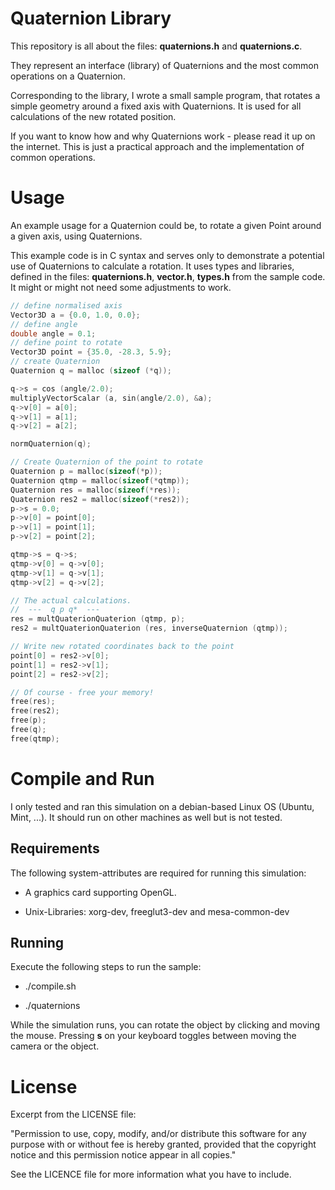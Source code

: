 # Quaternion Library

This repository is all about the files: **quaternions.h** and **quaternions.c**.

They represent an interface (library) of Quaternions and the most common operations on a Quaternion.

Corresponding to the library, I wrote a small sample program, that rotates a simple geometry around a fixed axis
with Quaternions. It is used for all calculations of the new rotated position.

If you want to know how and why Quaternions work - please read it up on the internet. This is just a practical approach
and the implementation of common operations.

# Usage

An example usage for a Quaternion could be, to rotate a given Point around a given axis, using Quaternions.

This example code is in C syntax and serves only to demonstrate a potential use of Quaternions to
calculate a rotation. It uses types and libraries, defined in the files: **quaternions.h**, **vector.h**, **types.h** from the sample code.
It might or might not need some adjustments to work.

```c
// define normalised axis
Vector3D a = {0.0, 1.0, 0.0};
// define angle
double angle = 0.1;
// define point to rotate
Vector3D point = {35.0, -28.3, 5.9};
// create Quaternion
Quaternion q = malloc (sizeof (*q));

q->s = cos (angle/2.0);
multiplyVectorScalar (a, sin(angle/2.0), &a);
q->v[0] = a[0];
q->v[1] = a[1];
q->v[2] = a[2];

normQuaternion(q);

// Create Quaternion of the point to rotate
Quaternion p = malloc(sizeof(*p));
Quaternion qtmp = malloc(sizeof(*qtmp));
Quaternion res = malloc(sizeof(*res));
Quaternion res2 = malloc(sizeof(*res2));
p->s = 0.0;
p->v[0] = point[0];
p->v[1] = point[1];
p->v[2] = point[2];

qtmp->s = q->s;
qtmp->v[0] = q->v[0];
qtmp->v[1] = q->v[1];
qtmp->v[2] = q->v[2];

// The actual calculations.
//  ---  q p q*  ---
res = multQuaterionQuaterion (qtmp, p);
res2 = multQuaterionQuaterion (res, inverseQuaternion (qtmp));

// Write new rotated coordinates back to the point
point[0] = res2->v[0];
point[1] = res2->v[1];
point[2] = res2->v[2];

// Of course - free your memory!
free(res);
free(res2);
free(p);
free(q);
free(qtmp);
```

# Compile and Run

I only tested and ran this simulation on a debian-based Linux OS (Ubuntu, Mint, ...). It should run on other machines as well but is not
tested.

## **Requirements**

The following system-attributes are required for running this simulation:

- A graphics card supporting OpenGL.

- Unix-Libraries: xorg-dev, freeglut3-dev and mesa-common-dev

## **Running**

Execute the following steps to run the sample:

- ./compile.sh

- ./quaternions


While the simulation runs, you can rotate the object by clicking and moving the mouse. Pressing **s** on your keyboard toggles
between moving the camera or the object.

# License

Excerpt from the LICENSE file:

"Permission to use, copy, modify, and/or distribute this software for any
purpose with or without fee is hereby granted, provided that the
copyright notice and this permission notice appear in all copies."

See the LICENCE file for more information what you have to include.
